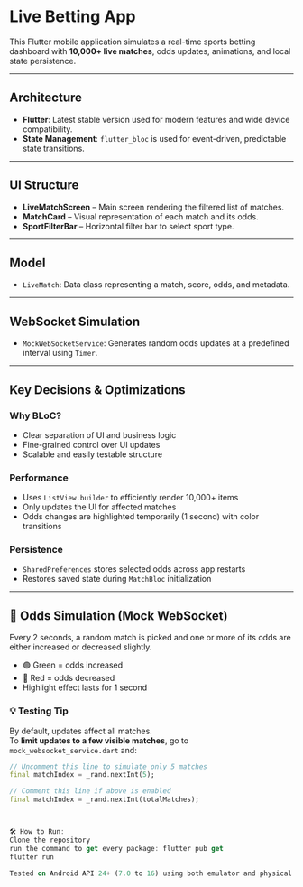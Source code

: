 # Live Betting App

This Flutter mobile application simulates a real-time sports betting dashboard with **10,000+ live matches**, odds updates, animations, and local state persistence.

---

## Architecture

- **Flutter**: Latest stable version used for modern features and wide device compatibility.
- **State Management**: `flutter_bloc` is used for event-driven, predictable state transitions.

---

## UI Structure

- **LiveMatchScreen** – Main screen rendering the filtered list of matches.
- **MatchCard** – Visual representation of each match and its odds.
- **SportFilterBar** – Horizontal filter bar to select sport type.

---

## Model

- `LiveMatch`: Data class representing a match, score, odds, and metadata.

---

## WebSocket Simulation

- `MockWebSocketService`: Generates random odds updates at a predefined interval using `Timer`.

---

## Key Decisions & Optimizations

### Why BLoC?
- Clear separation of UI and business logic
- Fine-grained control over UI updates
- Scalable and easily testable structure

### Performance
- Uses `ListView.builder` to efficiently render 10,000+ items
- Only updates the UI for affected matches
- Odds changes are highlighted temporarily (1 second) with color transitions

### Persistence
- `SharedPreferences` stores selected odds across app restarts
- Restores saved state during `MatchBloc` initialization

---

## 🎲 Odds Simulation (Mock WebSocket)

Every 2 seconds, a random match is picked and one or more of its odds are either increased or decreased slightly.

- 🟢 Green = odds increased  
- 🔴 Red = odds decreased  
- Highlight effect lasts for 1 second

### 💡 Testing Tip

By default, updates affect all matches.  
To **limit updates to a few visible matches**, go to `mock_websocket_service.dart` and:

```dart
// Uncomment this line to simulate only 5 matches
final matchIndex = _rand.nextInt(5);

// Comment this line if above is enabled
final matchIndex = _rand.nextInt(totalMatches);



🛠 How to Run:
Clone the repository
run the command to get every package: flutter pub get
flutter run

Tested on Android API 24+ (7.0 to 16) using both emulator and physical devices.


